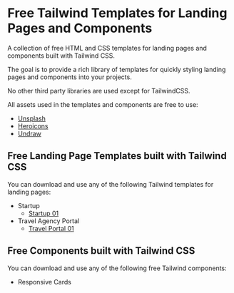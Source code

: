 # Free Tailwind Templates for Landing Pages and Components

A collection of free HTML and CSS templates for landing pages and components built with Tailwind CSS.

The goal is to provide a rich library of templates for quickly styling landing pages and components into your projects.

No other third party libraries are used except for TailwindCSS.

All assets used in the templates and components are free to use:

* [Unsplash](https://unsplash.com)
* [Heroicons](https://heroicons.com/)
* [Undraw](https://undraw.co/)


## Free Landing Page Templates built with Tailwind CSS

You can download and use any of the following Tailwind templates for landing pages:

* Startup
  * [Startup 01](/free-tailwind-templates/landing-pages/startup-01)
* Travel Agency Portal
  * [Travel Portal 01](/free-tailwind-templates/landing-pages/travel-portal-01)

## Free Components built with Tailwind CSS

You can download and use any of the following free Tailwind components:

* Responsive Cards
